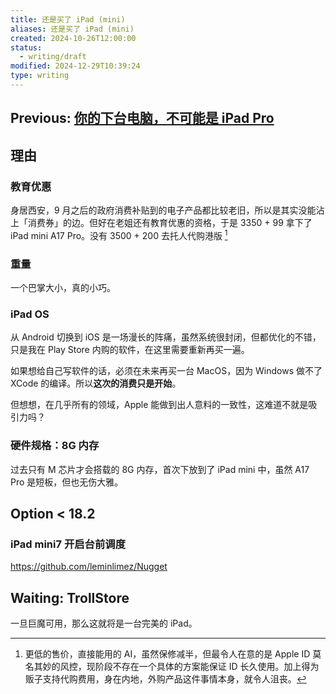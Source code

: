 ```yaml
---
title: 还是买了 iPad (mini)
aliases: 还是买了 iPad (mini)
created: 2024-10-26T12:00:00
status:
  - writing/draft
modified: 2024-12-29T10:39:24
type: writing
---
```


## Previous: [你的下台电脑，不可能是 iPad Pro](1154-your-next-pc-is-never-being-an-ipad-pro)

## 理由
### 教育优惠

身居西安，9 月之后的政府消费补贴到的电子产品都比较老旧，所以是其实没能沾上「消费券」的边。但好在老姐还有教育优惠的资格，于是 3350 + 99 拿下了 iPad mini A17 Pro。没有 3500 + 200 去托人代购港版 [^HK_verison]

### 重量

一个巴掌大小，真的小巧。

### iPad OS

从 Android 切换到 iOS 是一场漫长的阵痛，虽然系统很封闭，但都优化的不错，只是我在 Play Store 内购的软件，在这里需要重新再买一遍。

如果想给自己写软件的话，必须在未来再买一台 MacOS，因为 Windows 做不了 XCode 的编译。所以**这次的消费只是开始**。

但想想，在几乎所有的领域，Apple 能做到出人意料的一致性，这难道不就是吸引力吗？

### 硬件规格：8G 内存

过去只有 M 芯片才会搭载的 8G 内存，首次下放到了 iPad mini 中，虽然 A17 Pro 是短板，但也无伤大雅。

## Option < 18.2

### iPad mini7 开启台前调度

https://github.com/leminlimez/Nugget

## Waiting: TrollStore

一旦巨魔可用，那么这就将是一台完美的 iPad。

[^HK_verison]: 更低的售价，直接能用的 AI，虽然保修减半，但最令人在意的是 Apple ID 莫名其妙的风控，现阶段不存在一个具体的方案能保证 ID 长久使用。加上得为贩子支持代购费用，身在内地，外购产品这件事情本身，就令人沮丧。
